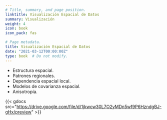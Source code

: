```yaml
---
# Title, summary, and page position.
linktitle: Visualización Espacial de Datos
summary: Visualización
weight: 4
icon: book
icon_pack: fas

# Page metadata.
title: Visualización Espacial de Datos
date: "2021-03-12T00:00:00Z"
type: book  # Do not modify.
---
```


* Estructura espacial.
* Patrones regionales.
* Dependencia espacial local.
* Modelos de covarianza espacial.
* Anisotropía.

{{< gdocs src="https://drive.google.com/file/d/1jkwcw30L7O2yMDn5wf9P6HzndgBJ-gHx/preview" >}}